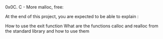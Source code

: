 0x0C. C - More malloc, free:

At the end of this project, you are expected to be able to explain :

How to use the exit function
What are the functions calloc and realloc from the standard library and how to use them